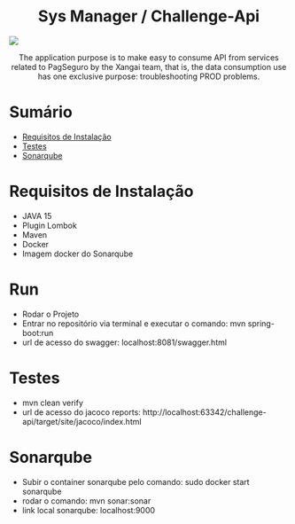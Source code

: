 <h1 align="center">Sys Manager / Challenge-Api</h1>

<img src="https://www.cqcs.com.br/wp-content/uploads/2019/06/Challenge.arrow_-1024x584.jpg" />

<p align="center">
The application purpose is to make easy to consume API from services related to PagSeguro by the Xangai team, that is, the data consumption use has one exclusive purpose: troubleshooting PROD problems. </br>
</p>


# Sumário
* [Requisitos de Instalação](#Requisitos-de-Instalação)
* [Testes](#Testes)
* [Sonarqube](#Sonarqube)

# Requisitos de Instalação
<ul>
<li>JAVA 15</li>
<li>Plugin Lombok</li>
<li>Maven</li>
<li>Docker</li>
<li>Imagem docker do Sonarqube</li>
</ul>


# Run

<ul>
    <li>Rodar o Projeto</li>
    <li>Entrar no repositório via terminal e executar o comando: mvn spring-boot:run</li>
    <li>url de acesso do swagger: localhost:8081/swagger.html</li>

</ul>

# Testes

<ul>
    <li>mvn clean verify</li>
    <li>url de acesso do jacoco reports: http://localhost:63342/challenge-api/target/site/jacoco/index.html</li>
</ul>

# Sonarqube

<ul>  
    <li>Subir o container sonarqube pelo comando: sudo docker start sonarqube</li>
    <li>rodar o comando: mvn sonar:sonar</li>
    <li>link local sonarqube: localhost:9000</li>
</ul>
